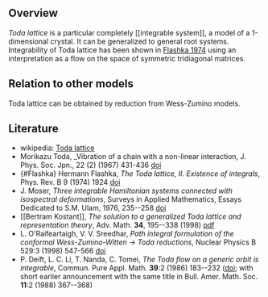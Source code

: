 ## Overview

_Toda lattice_ is a particular completely [[integrable system]], a model of a 1-dimensional crystal. It can be generalized to general root systems. Integrability of Toda lattice has been shown in [Flashka 1974](#Flashka) using an interpretation as a flow on the space of symmetric tridiagonal matrices.

## Relation to other models

Toda lattice can be obtained by reduction from Wess-Zumino models. 


## Literature

* wikipedia: [Toda lattice](https://en.wikipedia.org/wiki/Toda_lattice)
* Morikazu Toda, _Vibration of a chain with a non-linear interaction, J. Phys. Soc. Jpn., 22 (2) (1967) 431-436 [doi](https://doi.org/10.1143/JPSJ.22.431)
* {#Flashka} Hermann Flashka, _The Toda lattice, II. Existence of integrals_, Phys. Rev. B 9 (1974) 1924 [doi](https://doi.org/10.1103/PhysRevB.9.1924)
* J. Moser, _Three integrable Hamiltonian systems connected with isospectral deformations_, Surveys in Applied Mathematics, Essays Dedicated to S.M. Ulam, 
1976, 235--258 [doi](https://doi.org/10.1016/B978-0-12-492150-4.50023-8)
* [[Bertram Kostant]], _The solution to a generalized Toda lattice and representation theory_, Adv. Math. __34__, 195--338 (1998) [pdf](https://core.ac.uk/download/pdf/82787789.pdf)
* L. O'Raifeartaigh, V. V. Sreedhar, _Path integral formulation of the conformal Wess-Zumino-Witten $\to$ Toda reductions_, Nuclear Physics B 529:3 (1998) 547-566 <a href="https://doi.org/10.1016/S0550-3213(98)00479-9">doi</a>
* P. Deift, L. C. Li, T. Nanda, C. Tomei, _The Toda flow on a generic orbit is integrable_, Commun. Pure Appl. Math. __39__:2 (1986) 183--232 ([doi]( https://doi.org/10.1002/cpa.3160390203); with short earlier announcement with the same title in Bull. Amer. Math. Soc. __11__:2 (1988) 367--368)
